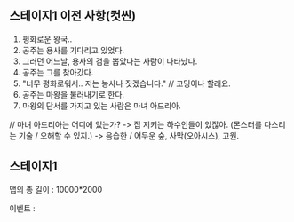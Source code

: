 ## 스테이지1 이전 사항(컷씬)
  1. 평화로운 왕국..
  2. 공주는 용사를 기다리고 있었다.
  3. 그러던 어느날, 용사의 검을 뽑았다는 사람이 나타났다.
  4. 공주는 그를 찾아갔다.
  5. "너무 평화로워서.. 저는 농사나 짓겠습니다." // 코딩이나 할래요.
  6. 공주는 마왕을 불러내기로 한다.
  7. 마왕의 단서를 가지고 있는 사람은 마녀 아드리아.

  // 마녀 아드리아는 어디에 있는가?
   -> 집 지키는 하수인들이 있잖아. (몬스터를 다스리는 기술 / 오해할 수 있지.)
   -> 음습한 / 어두운 숲, 사막(오아시스), 고원.

## 스테이지1


 맵의 총 길이 : 10000*2000

 이벤트 : 
